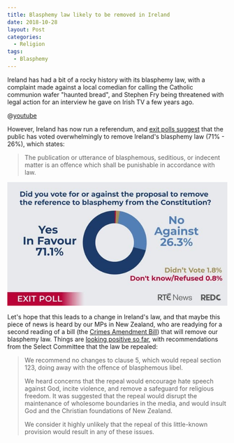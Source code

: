 ```yaml
---
title: Blasphemy law likely to be removed in Ireland
date: 2018-10-28
layout: Post
categories:
  - Religion
tags:
  - Blasphemy
---
```


Ireland has had a bit of a rocky history with its blasphemy law, with a complaint made against a local comedian for calling the Catholic communion wafer "haunted bread", and Stephen Fry being threatened with legal action for an interview he gave on Irish TV a few years ago.

<!-- more -->

@[youtube](https://youtu.be/-suvkwNYSQo?t=75)

However, Ireland has now run a referendum, and [exit polls suggest]((http://friendlyatheist.patheos.com/2018/10/27/after-historic-vote-blasphemy-may-no-longer-be-a-crime-in-ireland/)) that the public has voted overwhelmingly to remove Ireland's blasphemy law (71% - 26%), which states:

> The publication or utterance of blasphemous, seditious, or indecent matter is an offence which shall be punishable in accordance with law.

![Exit Poll](./0010e6dd-614.jpg)

Let's hope that this leads to a change in Ireland's law, and that maybe this piece of news is heard by our MPs in New Zealand, who are readying for a second reading of a bill (the [Crimes Amendment Bill](https://www.parliament.nz/en/pb/bills-and-laws/bills-proposed-laws/document/BILL_77614/crimes-amendment-bill)) that will remove our blasphemy law. Things are [looking positive so far](https://www.parliament.nz/resource/en-NZ/SCR_80467/0345e3993bfc6424d9697ecce280b46c8c513a96), with recommendations from the Select Committee that the law be repealed:

> We recommend no changes to clause 5, which would repeal section 123, doing away with the offence of blasphemous libel.
>
> We heard concerns that the repeal would encourage hate speech against God, incite violence, and remove a safeguard for religious freedom. It was suggested that the repeal would disrupt the maintenance of wholesome boundaries in the media, and would insult God and the Christian foundations of New Zealand.
>
> We consider it highly unlikely that the repeal of this little-known provision would result in any of these issues.
